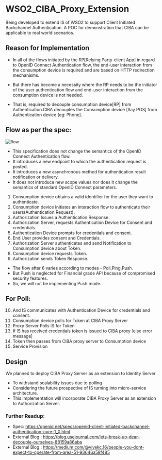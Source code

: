 # WSO2_CIBA_Proxy_Extension
Being developed to extend IS of WSO2 to support Client Initiated Backchannel Authentication.
A POC for demonstration that CIBA can be applicable to real world scenarios.


## Reason for Implementation
* In all of the flows initiated by the RP[Relying Party-client App] in regard to  OpenID Connect Authentication flow, the end-user interaction from the consumption device is required and are based on HTTP redirection mechanisms. 

* But there has become a necessity where the RP needs to be the initiator of the user authentication flow and end-user interaction from the consumption device is not needed.

* That is, required to decouple consumption device[RP] from Authentication.CIBA decouples the Consumption device [Say POS] from Authentication device [eg: Phone]. 


## Flow as per the spec:

![flow](https://miro.medium.com/max/1000/1*TI-naKx-GpL-TPrc5Q7kyQ.png)
* This specification does not change the semantics of the OpenID Connect Authentication flow. 
* It introduces a new endpoint to which the authentication request is posted. 
* It introduces a new asynchronous method for authentication result notification or delivery. 
* It does not introduce new scope values nor does it change the semantics of standard OpenID Connect parameters.

1. Consumption device obtains a valid identifier for the user they want to authenticate.
2. Consumption device initiates an interaction flow to authenticate their users(Authentication Request).
3. Authorization Issues a Authentication Response.
4. Authorization Server, requests Authentication Device for Consent and credentials. 
5. Authentication Device prompts for credentials and consent.
6. End User provides consent and Credentials.
7. Authorization Server authenticates and send Notification to Consumption device about Token.
8. Consumption device requests Token.
9. Authorization sends Token Response.

* The flow after 6 varies according to modes - Poll,Ping,Push.
* But Push is neglected for Financial grade API because of compromised security features.
* So, we will not be implementing Push mode.


## For Poll:

10. And IS communicates with Authentication Device for credentials and consent.
11. Consumption device polls for Token at CIBA Proxy Server
12. Proxy Server Polls IS for Token
13. If IS has received credentials token is issued to CIBA proxy [else error message]
14. Token then passes from CIBA proxy server to Consumption device 
15. Service Provision

## Design

We planned to deploy CIBA Proxy Server as an extension to Identity Server 
* To withstand scalability  issues due to polling
* Considering the future prospective of IS turning into micro-service architecture.
* This implementation will incorporate CIBA Proxy Server as an extension to Authorization Server.

### Further Readup:
* Spec: https://openid.net/specs/openid-client-initiated-backchannel-authentication-core-1_0.html
* External Blog : https://blog.usejournal.com/lets-break-up-dear-decouple-ourselves-88159a86aba
* External Blog : https://medium.com/@vivekc.16/people-you-dont-expect-to-operate-from-area-51-93646a58f485
